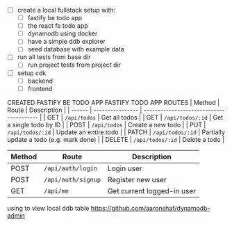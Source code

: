 
- [ ]  create a local fullstack setup with:
    - [ ] fastify be todo app
    - [ ] the react fe todo app
    - [ ] dynamodb using docker
    - [ ] have a simple ddb explorer
    - [ ] seed database with example data

- [ ] run all tests from base dir
    - [ ] run project tests from project dir

- [ ] setup cdk
    - [ ] backend
    - [ ] frontend

CREATED FASTIFY BE TODO APP
FASTIFY TODO APP ROUTES
| Method | Route            | Description                              |
| ------ | ---------------- | ---------------------------------------- |
| GET    | `/api/todos`     | Get all todos                            |
| GET    | `/api/todos/:id` | Get a single todo by ID                  |
| POST   | `/api/todos`     | Create a new todo                        |
| PUT    | `/api/todos/:id` | Update an entire todo                    |
| PATCH  | `/api/todos/:id` | Partially update a todo (e.g. mark done) |
| DELETE | `/api/todos/:id` | Delete a todo                            |


| Method | Route              | Description                |
| ------ | ------------------ | -------------------------- |
| POST   | `/api/auth/login`  | Login user                 |
| POST   | `/api/auth/signup` | Register new user          |
| GET    | `/api/me`          | Get current logged-in user |

using to view local ddb table
https://github.com/aaronshaf/dynamodb-admin